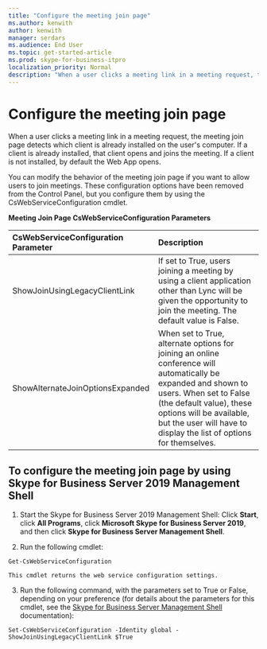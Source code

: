 ```yaml
---
title: "Configure the meeting join page"
ms.author: kenwith
author: kenwith
manager: serdars
ms.audience: End User
ms.topic: get-started-article
ms.prod: skype-for-business-itpro
localization_priority: Normal
description: "When a user clicks a meeting link in a meeting request, the meeting join page detects which client is already installed on the user's computer. If a client is already installed, that client opens and joins the meeting. If a client is not installed, by default the Web App opens."
---
```


# Configure the meeting join page

When a user clicks a meeting link in a meeting request, the meeting join page detects which client is already installed on the user's computer. If a client is already installed, that client opens and joins the meeting. If a client is not installed, by default the Web App opens.
  
You can modify the behavior of the meeting join page if you want to allow users to join meetings. These configuration options have been removed from the Control Panel, but you configure them by using the CsWebServiceConfiguration cmdlet.
  
**Meeting Join Page CsWebServiceConfiguration Parameters**

|**CsWebServiceConfiguration Parameter**|**Description**|
|:-----|:-----|
|ShowJoinUsingLegacyClientLink  <br/> |If set to True, users joining a meeting by using a client application other than Lync will be given the opportunity to join the meeting. The default value is False.  <br/> |
|ShowAlternateJoinOptionsExpanded  <br/> |When set to True, alternate options for joining an online conference will automatically be expanded and shown to users. When set to False (the default value), these options will be available, but the user will have to display the list of options for themselves.  <br/> |
   
## To configure the meeting join page by using Skype for Business Server 2019 Management Shell

1. Start the Skype for Business Server 2019 Management Shell: Click **Start**, click **All Programs**, click **Microsoft Skype for Business Server 2019**, and then click **Skype for Business Server Management Shell**.
    
2. Run the following cmdlet: 
    
  ```
  Get-CsWebServiceConfiguration
  ```

    This cmdlet returns the web service configuration settings.
    
3. Run the following command, with the parameters set to True or False, depending on your preference (for details about the parameters for this cmdlet, see the [Skype for Business Server Management Shell](../../SfbServer/manage/management-shell.md) documentation):
    
  ```
  Set-CsWebServiceConfiguration -Identity global -ShowJoinUsingLegacyClientLink $True
  ```


